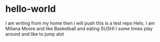 # hello-world
I am writing from my home then i will push
this is a test repo
Helo, I am Miliana Moore and like Basketball and eating SUSHI
I some times play around and like to jump alot
